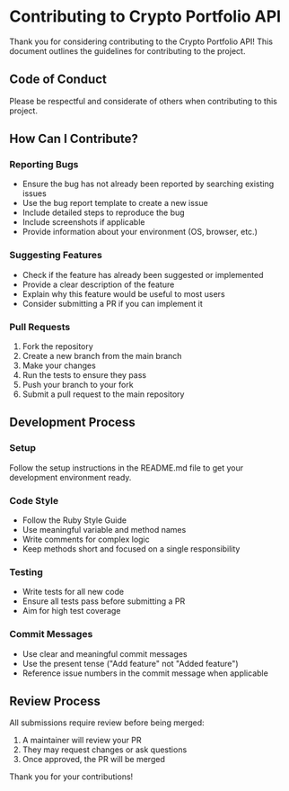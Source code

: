 # Contributing to Crypto Portfolio API

Thank you for considering contributing to the Crypto Portfolio API! This document outlines the guidelines for contributing to the project.

## Code of Conduct

Please be respectful and considerate of others when contributing to this project.

## How Can I Contribute?

### Reporting Bugs

- Ensure the bug has not already been reported by searching existing issues
- Use the bug report template to create a new issue
- Include detailed steps to reproduce the bug
- Include screenshots if applicable
- Provide information about your environment (OS, browser, etc.)

### Suggesting Features

- Check if the feature has already been suggested or implemented
- Provide a clear description of the feature
- Explain why this feature would be useful to most users
- Consider submitting a PR if you can implement it

### Pull Requests

1. Fork the repository
2. Create a new branch from the main branch
3. Make your changes
4. Run the tests to ensure they pass
5. Push your branch to your fork
6. Submit a pull request to the main repository

## Development Process

### Setup

Follow the setup instructions in the README.md file to get your development environment ready.

### Code Style

- Follow the Ruby Style Guide
- Use meaningful variable and method names
- Write comments for complex logic
- Keep methods short and focused on a single responsibility

### Testing

- Write tests for all new code
- Ensure all tests pass before submitting a PR
- Aim for high test coverage

### Commit Messages

- Use clear and meaningful commit messages
- Use the present tense ("Add feature" not "Added feature")
- Reference issue numbers in the commit message when applicable

## Review Process

All submissions require review before being merged:

1. A maintainer will review your PR
2. They may request changes or ask questions
3. Once approved, the PR will be merged

Thank you for your contributions! 